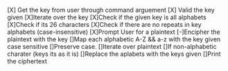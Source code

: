 [X] Get the key from user through command arguement
[X] Valid the key given
    [X]Iterate over the key
        [X]Check if the given key is all alphabets
        [X]Check if its 26 characters
        [X]Check if there are no repeats in key alphabets (case-insensitive)
[X]Prompt User for a plaintext
[-]Encipher the plaintext with the key
    []Map each alphabetic A-Z && a-z with the key given case sensitive
    []Preserve case.
    []Iterate over plaintext
        []If non-alphabetic charater (keys its as it is)
        []Replace the aplabets with the keys given
[]Print the ciphertext